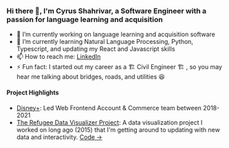### Hi there 👋, I'm Cyrus Shahrivar, a Software Engineer with a passion for language learning and acquisition

- 🔭 I’m currently working on language learning and acquisition software
- 🌱 I’m currently learning Natural Language Processing, Python, Typescript, and updating my React and Javascript skills
- 📫 How to reach me: [LinkedIn](https://www.linkedin.com/in/cyrusshahrivar/)
- ⚡ Fun fact: I started out my career as a  🏗️ Civil Engineer 🏗️ , so you may hear me talking about bridges, roads, and utilities 😆

#### Project Highlights

- [Disney+](https://www.disneyplus.com): Led Web Frontend Account & Commerce team between 2018-2021 
- [The Refugee Data Visualizer Project](https://cyrus-shahrivar.github.io/RefugeeDataVizApp/): A data visualization project I worked on long ago (2015) that I'm getting around to updating with new data and interactivity. [Code ->](https://github.com/cyrus-shahrivar/RefugeeDataVizApp)
